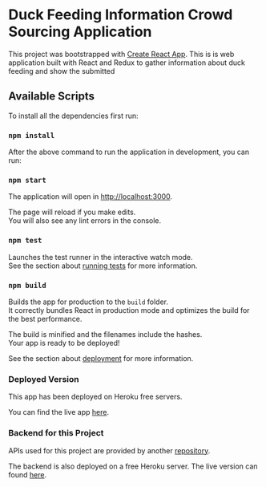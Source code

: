 # Duck Feeding Information Crowd Sourcing Application

This project was bootstrapped with [Create React App](https://github.com/facebook/create-react-app).
This is is web application built with React and Redux to gather information about duck feeding and show the submitted 

## Available Scripts

To install all the dependencies first run:
### `npm install`

After the above command to run the application in development, you can run:

### `npm start`

The application will open in [http://localhost:3000](http://localhost:3000).

The page will reload if you make edits.\
You will also see any lint errors in the console.

### `npm test`

Launches the test runner in the interactive watch mode.\
See the section about [running tests](https://facebook.github.io/create-react-app/docs/running-tests) for more information.

### `npm build`

Builds the app for production to the `build` folder.\
It correctly bundles React in production mode and optimizes the build for the best performance.

The build is minified and the filenames include the hashes.\
Your app is ready to be deployed!

See the section about [deployment](https://facebook.github.io/create-react-app/docs/deployment) for more information.

### Deployed Version

This app has been deployed on Heroku free servers.

You can find the live app [here](https://freshworks-duck-feeding-app.herokuapp.com/).

### Backend for this Project

APIs used for this project are provided by another [repository](https://github.com/soroushysfi/freshworks-duck-feeding-api).

The backend is also deployed on a free Heroku server. The live version can found [here](https://freshworks-duck-feeding-api.herokuapp.com/api/duck-feeding).
